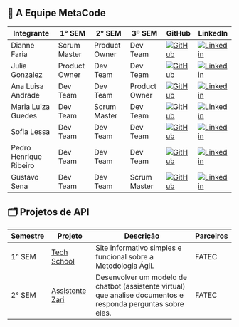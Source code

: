 ## 👥 A Equipe MetaCode


| Integrante | 1° SEM | 2° SEM | 3º SEM | GitHub | LinkedIn |
|---|---|---|---|---|---|
| Dianne Faria | Scrum Master | Product Owner | Dev Team | [![GitHub](https://img.shields.io/badge/GitHub-111217?style=flat-square&logo=github&logoColor=white)](https://github.com/DianneFaria) | [![Linkedin](https://img.shields.io/badge/Linkedin-blue?style=flat-square&logo=Linkedin&logoColor=white)](https://www.linkedin.com/in/dianne-faria-de-brito-099b3015b) |
| Julia Gonzalez | Product Owner | Dev Team | Dev Team | [![GitHub](https://img.shields.io/badge/GitHub-111217?style=flat-square&logo=github&logoColor=white)](https://github.com/juliagonzalezmoreira) | [![Linkedin](https://img.shields.io/badge/Linkedin-blue?style=flat-square&logo=Linkedin&logoColor=white)](http://linkedin.com/in/julia-gonzalez-moreira) |
| Ana Luisa Andrade | Dev Team | Dev Team | Product Owner | [![GitHub](https://img.shields.io/badge/GitHub-111217?style=flat-square&logo=github&logoColor=white)](https://github.com/LuisaAndrade28) | [![Linkedin](https://img.shields.io/badge/Linkedin-blue?style=flat-square&logo=Linkedin&logoColor=white)](https://www.linkedin.com/in/ana-luisa-andrade-4a695526b) |
| Maria Luiza Guedes | Dev Team | Scrum Master | Dev Team | [![GitHub](https://img.shields.io/badge/GitHub-111217?style=flat-square&logo=github&logoColor=white)](https://github.com/mluizaguedes) | [![Linkedin](https://img.shields.io/badge/Linkedin-blue?style=flat-square&logo=Linkedin&logoColor=white)](https://www.linkedin.com/in/maria-luiza-a141b123b) |
| Sofia Lessa | Dev Team | Dev Team | Dev Team | [![GitHub](https://img.shields.io/badge/GitHub-111217?style=flat-square&logo=github&logoColor=white)](https://github.com/sofialessaa) | [![Linkedin](https://img.shields.io/badge/Linkedin-blue?style=flat-square&logo=Linkedin&logoColor=white)](https://www.linkedin.com/in/sofiamatoslessa/) |
| Pedro Henrique Ribeiro | Dev Team | Dev Team | Dev Team | [![GitHub](https://img.shields.io/badge/GitHub-111217?style=flat-square&logo=github&logoColor=white)](https://github.com/pedrohenribeiro) | [![Linkedin](https://img.shields.io/badge/Linkedin-blue?style=flat-square&logo=Linkedin&logoColor=white)](https://www.linkedin.com/in/pedrohenribeiro1/) |
| Gustavo Sena | Dev Team | Dev Team | Scrum Master | [![GitHub](https://img.shields.io/badge/GitHub-111217?style=flat-square&logo=github&logoColor=white)](https://github.com/gustavosenamp) | [![Linkedin](https://img.shields.io/badge/Linkedin-blue?style=flat-square&logo=Linkedin&logoColor=white)](https://www.linkedin.com/in/gustavo-sena-577045232) |

## 🗂️ Projetos de API

| Semestre | Projeto | Descrição | Parceiros |
|---|---|---|---|
| 1° SEM | [Tech School](https://github.com/juliagonzalezmoreira/Projeto-de-API-1-Semestre/tree/main) | Site informativo simples e funcional sobre a Metodologia Ágil. | FATEC |
| 2° SEM | [Assistente Zari](https://github.com/Equipe-Meta-Code/Zari-documentation) | Desenvolver um modelo de chatbot (assistente virtual) que analise documentos e responda perguntas sobre eles. | FATEC |
